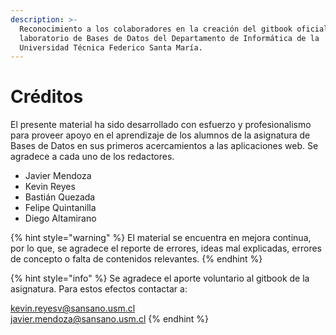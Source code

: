 ```yaml
---
description: >-
  Reconocimiento a los colaboradores en la creación del gitbook oficial para el
  laboratorio de Bases de Datos del Departamento de Informática de la
  Universidad Técnica Federico Santa María.
---
```


# Créditos

El presente material ha sido desarrollado con esfuerzo y profesionalismo para proveer apoyo en el aprendizaje de los alumnos de la asignatura de Bases de Datos en sus primeros acercamientos a las aplicaciones web. Se agradece a cada uno de los redactores.

* Javier Mendoza
* Kevin Reyes
* Bastián Quezada
* Felipe Quintanilla
* Diego Altamirano

{% hint style="warning" %}
El material se encuentra en mejora continua, por lo que, se agradece el reporte de errores, ideas mal explicadas, errores de concepto o falta de contenidos relevantes.
{% endhint %}

{% hint style="info" %}
Se agradece el aporte voluntario al gitbook de la asignatura. Para estos efectos contactar a:  
  
kevin.reyesv@sansano.usm.cl  
javier.mendoza@sansano.usm.cl
{% endhint %}

